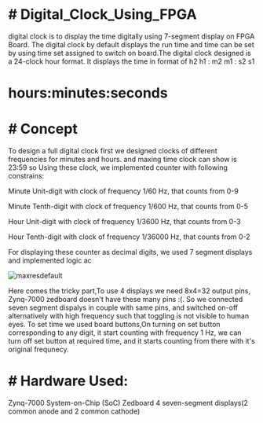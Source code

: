 # # Digital_Clock_Using_FPGA
digital clock is to display the time digitally using 7-segment display on FPGA Board. The digital clock by default displays the run time and time can be set by using time set assigned to switch on board.The digital clock designed is a 24-clock hour format. It displays the time in format of h2 h1 : m2 m1 : s2 s1 
# hours:minutes:seconds

# # Concept
To design a full digital clock first we designed clocks of different frequencies for minutes and hours. and maxing time clock can show is 23:59 so Using these clock, we implemented counter with following constrains:

Minute Unit-digit with clock of frequency 1/60 Hz, that counts from 0-9

Minute Tenth-digit with clock of frequency 1/600 Hz, that counts from 0-5

Hour Unit-digit with clock of frequency 1/3600 Hz, that counts from 0-3

Hour Tenth-digit with clock of frequency 1/36000 Hz, that counts from 0-2

For displaying these counter as decimal digits, we used 7 segment displays and implemented logic ac


![maxresdefault](https://github.com/Uday-wi-100/Digital_Clock_Using_FPGA/assets/127099256/c37a88ac-e791-4abe-8b3b-7fdc3976f1ec)

Here comes the tricky part,To use 4 displays we need 8x4=32 output pins, Zynq-7000 zedboard doesn't have these many pins :(. So we connected seven segment dispalys in couple with same pins, and switched on-off alternatively with high frequency such that toggling is not visible to human eyes. To set time we used board buttons,On turning on set button corresponding to any digit, it start counting with frequency 1 Hz, we can turn off set button at required time, and it starts counting from there with it's original frequnecy.

# # Hardware Used:
Zynq-7000 System-on-Chip (SoC) Zedboard
4 seven-segment displays(2 common anode and 2 common cathode)

